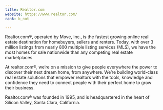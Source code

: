 ```yaml
---
title: Realtor.com
website: https://www.realtor.com/
rank: b_not

---
```


Realtor.com®, operated by Move, Inc., is the fastest growing online real estate destination for homebuyers, sellers and renters. Today, with over 3 million listings from nearly 800 multiple listing services (MLS), we have the most homes for sale nationwide than any competing real estate marketplaces.

At realtor.com®, we’re on a mission to give people everywhere the power to discover their next dream home, from anywhere. We’re building world-class real estate solutions that empower realtors with the tools, knowledge and confidence they need to connect people with their perfect home to grow their business.

Realtor.com® was founded in 1995, and is headquartered in the heart of Silicon Valley, Santa Clara, California.

